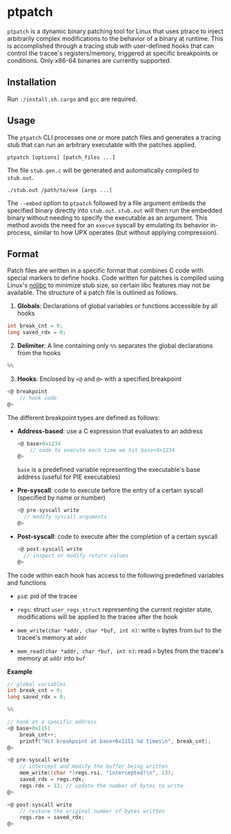 # ptpatch
`ptpatch` is a dynamic binary patching tool for Linux that uses ptrace to inject arbitrarily complex modifications to the behavior of a binary at runtime. This is accomplished through a tracing stub with user-defined hooks that can control the tracee's registers/memory, triggered at specific breakpoints or conditions. Only x86-64 binaries are currently supported.

## Installation
Run `./install.sh`. `cargo` and `gcc` are required.

## Usage
The `ptpatch` CLI processes one or more patch files and generates a tracing stub that can run an arbitrary executable with the patches applied.

```
ptpatch [options] [patch_files ...]
```

The file `stub.gen.c` will be generated and automatically compiled to `stub.out`.

```
./stub.out /path/to/exe [args ...]
```

The `--embed` option to `ptpatch` followed by a file argument embeds the specified binary directly into `stub.out`. `stub.out` will then run the embedded binary without needing to specify the executable as an argument. This method avoids the need for an `execve` syscall by emulating its behavior in-process, similar to how UPX operates (but without applying compression).

## Format
Patch files are written in a specific format that combines C code with special markers to define hooks. Code written for patches is compiled using Linux's [nolibc](https://elixir.bootlin.com/linux/v6.10.9/source/tools/include/nolibc) to minimize stub size, so certain libc features may not be available. The structure of a patch file is outlined as follows.

1. **Globals**: Declarations of global variables or functions accessible by all hooks

 ```c
 int break_cnt = 0;
 long saved_rdx = 0;
 ```

2. **Delimiter**: A line containing only `%%` separates the global declarations from the hooks

 ```c
 %%
 ```

3. **Hooks**: Enclosed by `<@` and `@>` with a specified breakpoint

 ```c
 <@ breakpoint
     // hook code
 @>
 ```

The different breakpoint types are defined as follows:

- **Address-based**: use a C expression that evaluates to an address
    ```c
    <@ base+0x1234
        // code to execute each time we hit base+0x1234
    @>
    ```
    `base` is a predefined variable representing the executable's base address (useful for PIE executables)

- **Pre-syscall**: code to execute before the entry of a certain syscall (specified by name or number)
    ```c
    <@ pre-syscall write
      // modify syscall arguments
    @>
    ```

- **Post-syscall**: code to execute after the completion of a certain syscall
    ```c
    <@ post-syscall write
      // inspect or modify return values
    @>
    ```

The code within each hook has access to the following predefined variables and functions

- `pid`: pid of the tracee

- `regs`: struct `user_regs_struct` representing the current register state, modifications will be applied to the tracee after the hook

- `mem_write(char *addr, char *buf, int n)`: write `n` bytes from `buf` to the tracee's memory at `addr`

- `mem_read(char *addr, char *buf, int n)`: read `n` bytes from the tracee's memory at `addr` into `buf`

**Example**
```c
// global variables
int break_cnt = 0;
long saved_rdx = 0;

%%

// hook at a specific address
<@ base+0x1151
    break_cnt++;
    printf("Hit breakpoint at base+0x1151 %d times\n", break_cnt);
@>

<@ pre-syscall write
    // intercept and modify the buffer being written
    mem_write((char *)regs.rsi, "intercepted!\n", 13);
    saved_rdx = regs.rdx;
    regs.rdx = 13; // update the number of bytes to write
@>

<@ post-syscall write
    // restore the original number of bytes written
    regs.rax = saved_rdx;
@>
```
